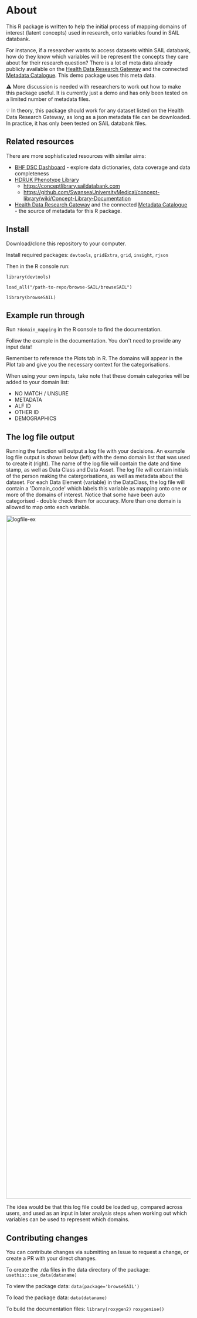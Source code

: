 # About 

This R package is written to help the initial process of mapping domains of interest (latent concepts) used in research, onto variables found in SAIL databank. 

For instance, if a researcher wants to access datasets within SAIL databank, how do they know which variables will be represent the concepts they care about for their research question? There is a lot of meta data already publicly available on the [Health Data Research Gateway](https://web.www.healthdatagateway.org/search?search=&datasetSort=latest&tab=Datasets) and the connected [Metadata Catalogue](https://modelcatalogue.cs.ox.ac.uk/hdruk_live/). This demo package uses this meta data.

⚠️ More discussion is needed with researchers to work out how to make this package useful. It is currently just a demo and has only been tested on a limited number of metadata files. 

:bulb: In theory, this package should work for any dataset listed on the Health Data Research Gateway, as long as a json metadata file can be downloaded. In practice, it has only been tested on SAIL databank files. 

## Related resources 
There are more sophisticated resources with similar aims:
- [BHF DSC Dashboard](https://bhf-dsc-hds.shinyapps.io/cvd-covid-tre-dashboard) - explore data dictionaries, data coverage and data completeness
- [HDRUK Phenotype Library](https://phenotypes.healthdatagateway.org)
    - https://conceptlibrary.saildatabank.com
    - https://github.com/SwanseaUniversityMedical/concept-library/wiki/Concept-Library-Documentation
- [Health Data Research Gateway](https://web.www.healthdatagateway.org/search?search=&datasetSort=latest&tab=Datasets) and the connected [Metadata Catalogue](https://modelcatalogue.cs.ox.ac.uk/hdruk_live/) - the source of metadata for this R package.

## Install 

Download/clone this repository to your computer.

Install required packages: `devtools`, `gridExtra`, `grid`, `insight`, `rjson`

Then in the R console run:

`library(devtools)`

`load_all("/path-to-repo/browse-SAIL/browseSAIL")`

`library(browseSAIL)`

## Example run through 
Run `?domain_mapping` in the R console to find the documentation.

Follow the example in the documentation. You don't need to provide any input data!

Remember to reference the Plots tab in R. The domains will appear in the Plot tab and give you the necessary context for the categorisations. 

When using your own inputs, take note that these domain categories will be added to your domain list:
- NO MATCH / UNSURE
- METADATA
- ALF ID
- OTHER ID
- DEMOGRAPHICS

## The log file output

Running the function will output a log file with your decisions. An example log file output is shown below (left) with the demo domain list that was used to create it (right). The name of the log file will contain the date and time stamp, as well as Data Class and Data Asset. The log file will contain initials of the person making the catergorisations, as well as metadata about the dataset. For each Data Element (variable) in the DataClass, the log file will contain a 'Domain_code' which labels this variable as mapping onto one or more of the domains of interest. Notice that some have been auto categorised - double check them for accuracy. More than one domain is allowed to map onto each variable. 

<img width="1864" alt="logfile-ex" src="https://github.com/aim-rsf/browse-SAIL/assets/50215726/4e2ded4f-f425-418c-b0bc-9a9cec7c6fe7">

The idea would be that this log file could be loaded up, compared across users, and used as an input in later analysis steps when working out which variables can be used to represent which domains. 

## Contributing changes 

You can contribute changes via submitting an Issue to request a change, or create a PR with your direct changes. 

To create the .rda files in the data directory of the package:
`usethis::use_data(dataname)`

To view the package data:
`data(package='browseSAIL')`

To load the package data:
`data(dataname)`

To build the documentation files:
`library(roxygen2)`
`roxygenise()`
